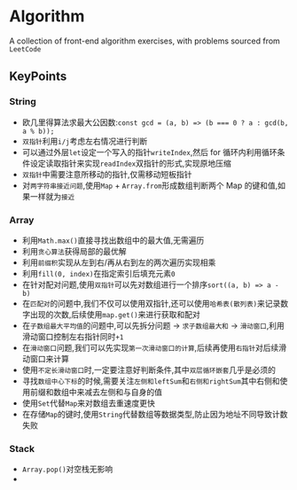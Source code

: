 # Algorithm

A collection of front-end algorithm exercises, with problems sourced from `LeetCode`

## KeyPoints

### String

- 欧几里得算法求最大公因数:`const gcd = (a, b) => (b === 0 ? a : gcd(b, a % b));`
- `双指针`利用`i/j`考虑左右情况进行判断
- 可以通过外层`let`设定一个写入的指针`writeIndex`,然后 for 循环内利用循环条件设定读取指针来实现`readIndex`双指针的形式,实现原地压缩
- `双指针`中需要注意所移动的指针,仅需移动短板指针
- 对`两字符串接近问题`,使用`Map` + `Array.from`形成数组判断两个 Map 的键和值,如果一样就为`接近`

### Array

- 利用`Math.max()`直接寻找出数组中的最大值,无需遍历
- 利用`贪心算法`获得局部的最优解
- 利用`前缀积`实现从左到右/再从右到左的两次遍历实现相乘
- 利用`fill(0, index)`在指定索引后填充元素`0`
- 在针对配对问题,使用`双指针`可以先对数组进行一个排序`sort((a, b) => a - b)`
- 在`匹配对`的问题中,我们不仅可以使用双指针,还可以使用`哈希表(散列表)`来记录数字出现的次数,后续使用`map.get()`来进行获取和配对
- 在`子数组最大平均值`的问题中,可以先拆分问题 -> `求子数组最大和` -> `滑动窗口`,利用滑动窗口控制左右指针同时`+1`
- 在`滑动窗口`问题,我们可以先实现`第一次滑动窗口的计算`,后续再使用`右指针`对后续滑动窗口来计算
- 使用`不定长滑动窗口`时,一定要注意好判断条件,其中`双层循环嵌套`几乎是必须的
- 寻找`数组中心下标`的时候,需要关注`左侧和leftSum`和`右侧和rightSum`其中右侧和使用前缀和数组中来减去左侧和与自身的值
- 使用`Set`代替`Map`来对数组去重速度更快
- 在存储`Map`的键时,使用`String`代替数组等数据类型,防止因为地址不同导致计数失败

### Stack

- `Array.pop()`对空栈无影响
- 
